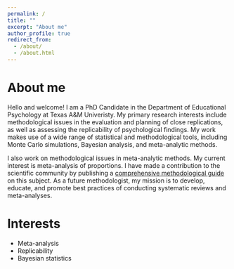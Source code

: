 ```yaml
---
permalink: /
title: ""
excerpt: "About me"
author_profile: true
redirect_from: 
  - /about/
  - /about.html
---
```

# About me

Hello and welcome! I am a PhD Candidate in the Department of Educational Psychology at Texas A&M Univeristy. My primary research interests include methodological issues in the evaluation and planning of close replications, as well as assessing the replicability of psychological findings. My work makes use of a wide range of statistical and methodological tools, including Monte Carlo simulations, Bayesian analysis, and meta-analytic methods. 

I also work on methodological issues in meta-analytic methods. My current interest is meta-analysis of proportions. I have made a contribution to the scientific community by publishing a [comprehensive methodological guide](https://www.researchgate.net/publication/375451196_Conducting_Meta-analyses_of_Proportions_in_R) on this subject. As a future methodologist, my mission is to develop, educate, and promote best practices of conducting systematic reviews and meta-analyses.

# Interests 
- Meta-analysis 
- Replicability
- Bayesian statistics
